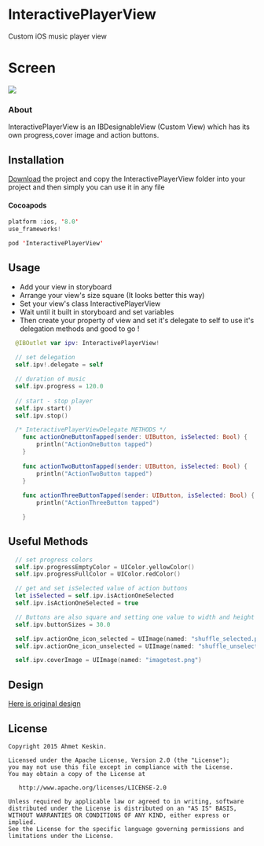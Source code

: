 # InteractivePlayerView

Custom iOS music player view

# Screen

<img src="https://github.com/AhmettKeskin/InteractivePlayerView/blob/master/InteractivePlayerView/Screen.png"/>

### About
InteractivePlayerView is an IBDesignableView (Custom View) which has its own progress,cover image and action buttons.


## Installation
  [Download](https://github.com/AhmettKeskin/InteractivePlayerView/archive/master.zip) the project and copy the InteractivePlayerView folder into your project and then simply you can use it in any file

#### Cocoapods

```swift
platform :ios, '8.0'
use_frameworks!

pod 'InteractivePlayerView'
```
## Usage
- Add your view in storyboard
- Arrange your view's size square (It looks better this way)
- Set your view's class InteractivePlayerView
- Wait until it built in storyboard and set variables
- Then create your property of view and set it's delegate to self to use it's delegation methods and good to go !

``` swift
  @IBOutlet var ipv: InteractivePlayerView!
  
  // set delegation
  self.ipv!.delegate = self

  // duration of music
  self.ipv.progress = 120.0
  
  // start - stop player
  self.ipv.start()
  self.ipv.stop()

  /* InteractivePlayerViewDelegate METHODS */
    func actionOneButtonTapped(sender: UIButton, isSelected: Bool) {
        println("ActionOneButton tapped")
    }
    
    func actionTwoButtonTapped(sender: UIButton, isSelected: Bool) {
        println("ActionTwoButton tapped")
    }
    
    func actionThreeButtonTapped(sender: UIButton, isSelected: Bool) {
        println("ActionThreeButton tapped")

    }

```

## Useful Methods

``` swift
  // set progress colors
  self.ipv.progressEmptyColor = UIColor.yellowColor()
  self.ipv.progressFullColor = UIColor.redColor()

```
``` swift
  // get and set isSelected value of action buttons
  let isSelected = self.ipv.isActionOneSelected
  self.ipv.isActionOneSelected = true
```
```swift
  // Buttons are also square and setting one value to width and height is enough. And also you can set action button's images
  self.ipv.buttonSizes = 30.0

  self.ipv.actionOne_icon_selected = UIImage(named: "shuffle_selected.png")
  self.ipv.actionOne_icon_unselected = UIImage(named: "shuffle_unselected.png")

  self.ipv.coverImage = UIImage(named: "imagetest.png")

```


## Design

[Here is original design](https://www.pinterest.com/pin/400187116866664878/)

License
--------


    Copyright 2015 Ahmet Keskin.

    Licensed under the Apache License, Version 2.0 (the "License");
    you may not use this file except in compliance with the License.
    You may obtain a copy of the License at

       http://www.apache.org/licenses/LICENSE-2.0

    Unless required by applicable law or agreed to in writing, software
    distributed under the License is distributed on an "AS IS" BASIS,
    WITHOUT WARRANTIES OR CONDITIONS OF ANY KIND, either express or implied.
    See the License for the specific language governing permissions and
    limitations under the License.

